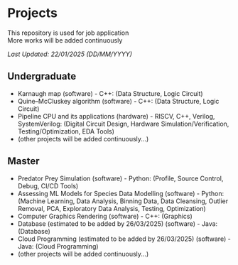 # Projects
This repository is used for job application  
More works will be added continuously

*Last Updated: 22/01/2025 (DD/MM/YYYY)*  

## Undergraduate
- Karnaugh map (software) - C++: (Data Structure, Logic Circuit)
- Quine–McCluskey algorithm (software) - C++: (Data Structure, Logic Circuit)
- Pipeline CPU and its applications (hardware) - RISCV, C++, Verilog, SystemVerilog: (Digital Circuit Design, Hardware Simulation/Verification, Testing/Optimization, EDA Tools)
- (other projects will be added continuously...)

## Master
- Predator Prey Simulation (software) - Python: (Profile, Source Control, Debug, CI/CD Tools)
- Assessing ML Models for Species Data Modelling (software) - Python: (Machine Learning, Data Analysis, Binning Data, Data Cleansing, Outlier Removal, PCA, Exploratory Data Analysis, Testing, Optimization)
- Computer Graphics Rendering (software) - C++: (Graphics)
- Database (estimated to be added by 26/03/2025) (software) - Java: (Database)
- Cloud Programming (estimated to be added by 26/03/2025) (software) - Java: (Cloud Programming)
- (other projects will be added continuously...)

